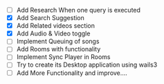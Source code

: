 - [ ] Add Research When one query is executed
- [x] Add Search Suggestion
- [x] Add Related videos section
- [x] Add Audio & Video toggle
- [ ] Implement Queuing of songs
- [ ] Add Rooms with functionality
- [ ] Implement Sync Player in Rooms
- [ ] Try to create its Desktop application using wails3
- [ ] Add More Functionality and improve....

